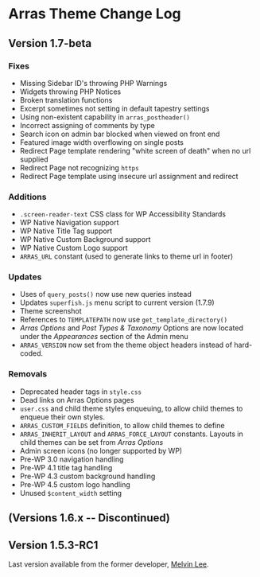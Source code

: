 # Arras Theme Change Log

## Version 1.7-beta

### Fixes

* Missing Sidebar ID's throwing PHP Warnings
* Widgets throwing PHP Notices
* Broken translation functions
* Excerpt sometimes not setting in default tapestry settings
* Using non-existent capability in `arras_postheader()`
* Incorrect assigning of comments by type
* Search icon on admin bar blocked when viewed on front end
* Featured image width overflowing on single posts
* Redirect Page template rendering "white screen of death" when no url supplied
* Redirect Page not recognizing `https`
* Redirect Page template using insecure url assignment and redirect

### Additions

* `.screen-reader-text` CSS class for WP Accessibility Standards
* WP Native Navigation support
* WP Native Title Tag support
* WP Native Custom Background support
* WP Native Custom Logo support
* `ARRAS_URL` constant (used to generate links to theme url in footer)

### Updates

* Uses of `query_posts()` now use new queries instead
* Updates `superfish.js` menu script to current version (1.7.9)
* Theme screenshot
* References to `TEMPLATEPATH` now use `get_template_directory()`
* *Arras Options* and *Post Types &amp; Taxonomy* Options are now located under the *Appearances* section of the Admin menu
* `ARRAS_VERSION` now set from the theme object headers instead of hard-coded.

### Removals

* Deprecated header tags in `style.css`
* Dead links on Arras Options pages
* `user.css` and child theme styles enqueuing, to allow child themes to enqueue their own styles.
* `ARRAS_CUSTOM_FIELDS` definition, to allow child themes to define
* `ARRAS_INHERIT_LAYOUT` and `ARRAS_FORCE_LAYOUT` constants. Layouts in child themes can be set from *Arras Options*
* Admin screen icons (no longer supported by WP)
* Pre-WP 3.0 navigation handling
* Pre-WP 4.1 title tag handling
* Pre-WP 4.3 custom background handling
* Pre-WP 4.5 custom logo handling
* Unused `$content_width` setting

## (Versions 1.6.x -- Discontinued)

## Version 1.5.3-RC1

Last version available from the former developer, [Melvin Lee](https://github.com/zyml/arras-theme).